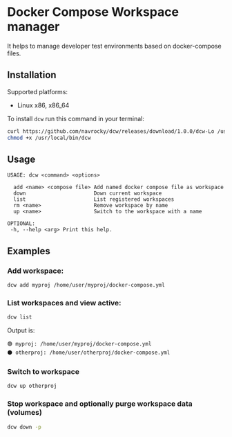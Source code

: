 # Docker Compose Workspace manager

It helps to manage developer test environments based on docker-compose files.

## Installation

Supported platforms:

* Linux x86, x86_64

To install `dcw` run this command in your terminal:

```sh
curl https://github.com/navrocky/dcw/releases/download/1.0.0/dcw-Lo /usr/local/bin/dcw
chmod +x /usr/local/bin/dcw
```

## Usage 

```
USAGE: dcw <command> <options> 

  add <name> <compose file> Add named docker compose file as workspace 
  down                      Down current workspace 
  list                      List registered workspaces 
  rm <name>                 Remove workspace by name 
  up <name>                 Switch to the workspace with a name 

OPTIONAL:
 -h, --help <arg> Print this help.
```

## Examples

### Add workspace:

```sh
dcw add myproj /home/user/myproj/docker-compose.yml
```

### List workspaces and view active:

```sh
dcw list
```

Output is:
```
🟢 myproj: /home/user/myproj/docker-compose.yml
⚫ otherproj: /home/user/otherproj/docker-compose.yml
```

### Switch to workspace

```sh
dcw up otherproj
```

### Stop workspace and optionally purge workspace data (volumes)

```sh
dcw down -p
```
